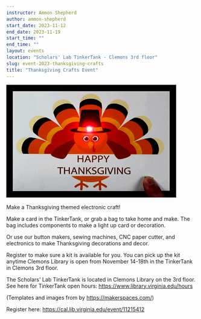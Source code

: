 ```yaml
---
instructor: Ammon Shepherd
author: ammon-shepherd
start_date: 2023-11-12
end_date: 2023-11-19
start_time: ""
end_time: ""
layout: events
location: "Scholars' Lab TinkerTank - Clemons 3rd floor"
slug: event-2023-thanksgiving-crafts
title: "Thanksgiving Crafts Event"
---
```


![Thanksgiving Crafts Event](/assets/post-media/workshops/Happy-Thanksgiving-Animation-small.gif)

Make a Thanksgiving themed electronic craft!

Make a card in the TinkerTank, or grab a bag to take home and make. The bag includes components to make a light up card or decoration.

Or use our button makers, sewing machines, CNC paper cutter, and electronics to make Thanksgiving decorations and decor.

Register to make sure a kit is available for you. You can pick up the kit anytime Clemons Library is open from November 14-18th in the TinkerTank in Clemons 3rd floor.

The Scholars' Lab TinkerTank is located in Clemons Library on the 3rd floor. See here for TinkerTank open hours: <a href="https://www.library.virginia.edu/hours">https://www.library.virginia.edu/hours</a>

(Templates and images from by https://makerspaces.com/)

Register here: [https://cal.lib.virginia.edu/event/11215412 ](https://cal.lib.virginia.edu/event/11215412)
